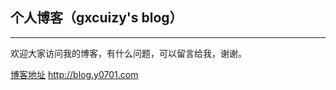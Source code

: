 ## 个人博客（gxcuizy's blog）

***********************************

欢迎大家访问我的博客，有什么问题，可以留言给我，谢谢。

[博客地址][blog_url]    http://blog.y0701.com

[blog_url]:http://blog.y0701.com